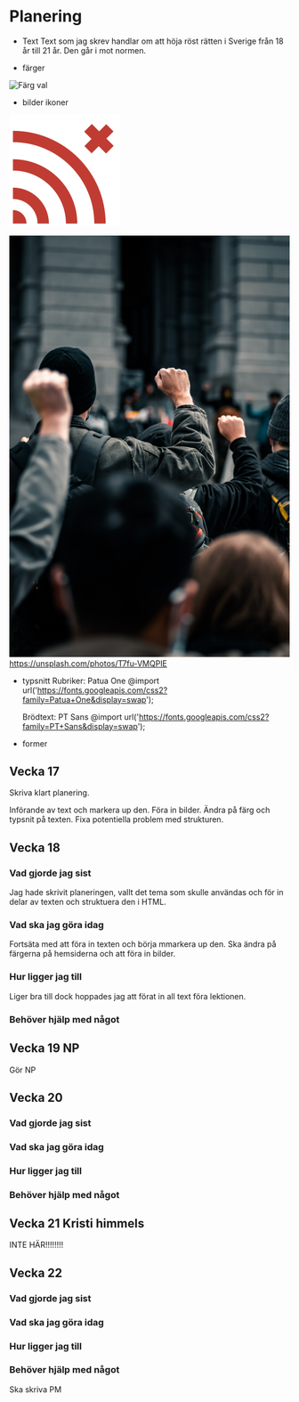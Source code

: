 # Planering
 
* Text
Text som jag skrev handlar om att höja röst rätten i Sverige från 18 år till 21 år.
Den går i mot normen. 

* färger

![Färg val](/img/f%C3%A4rger_till_kampanj.png)


* bilder ikoner

![Logga](/img/Logga_till_kanpanj.png)

![bild](/img/colin-lloyd-T7fu-VMQPlE-unsplash.jpg)
https://unsplash.com/photos/T7fu-VMQPlE

* typsnitt
    Rubriker: Patua One 
    @import url('https://fonts.googleapis.com/css2?family=Patua+One&display=swap');

    Brödtext: PT Sans
    @import url('https://fonts.googleapis.com/css2?family=PT+Sans&display=swap');


* former



## Vecka 17
Skriva klart planering.

Införande av text och markera up den. Föra in bilder. Ändra på färg och typsnit på texten. Fixa potentiella problem med strukturen. 

## Vecka 18

### Vad gjorde jag sist

Jag hade skrivit planeringen, vallt det tema som skulle användas och för in delar av texten och struktuera den i HTML. 

### Vad ska jag göra idag

Fortsäta med att föra in texten och börja mmarkera up den. Ska ändra på färgerna på hemsiderna och att föra in bilder. 

### Hur ligger jag till 

Liger bra till dock hoppades jag att förat in all text föra lektionen.

### Behöver hjälp med något


## Vecka 19 NP

Gör NP 

## Vecka 20

### Vad gjorde jag sist 

### Vad ska jag göra idag

### Hur ligger jag till 

### Behöver hjälp med något

## Vecka 21 Kristi himmels

INTE HÄR!!!!!!!!

## Vecka 22 

### Vad gjorde jag sist 

### Vad ska jag göra idag

### Hur ligger jag till 

### Behöver hjälp med något

Ska skriva PM 



